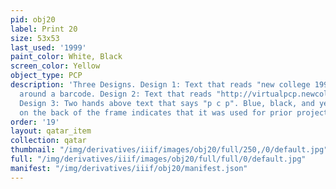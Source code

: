```yaml
---
pid: obj20
label: Print 20
size: 53x53
last_used: '1999'
paint_color: White, Black
screen_color: Yellow
object_type: PCP
description: 'Three Designs. Design 1: Text that reads "new college 1999/we know"
  around a barcode. Design 2: Text that reads "http://virtualpcp.newcollege.usf.edu".
  Design 3: Two hands above text that says "p c p". Blue, black, and yellow paint
  on the back of the frame indicates that it was used for prior projects.'
order: '19'
layout: qatar_item
collection: qatar
thumbnail: "/img/derivatives/iiif/images/obj20/full/250,/0/default.jpg"
full: "/img/derivatives/iiif/images/obj20/full/full/0/default.jpg"
manifest: "/img/derivatives/iiif/obj20/manifest.json"
---
```

